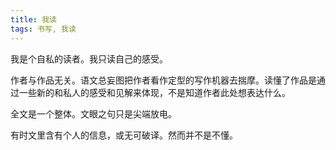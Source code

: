```yaml
---
title: 我读
tags: 书写, 我读
---
```



我是个自私的读者。我只读自己的感受。

作者与作品无关。语文总妄图把作者看作定型的写作机器去揣摩。读懂了作品是通过一些新的和私人的感受和见解来体现，不是知道作者此处想表达什么。

全文是一个整体。文眼之句只是尖端放电。

有时文里含有个人的信息，或无可破译。然而并不是不懂。

